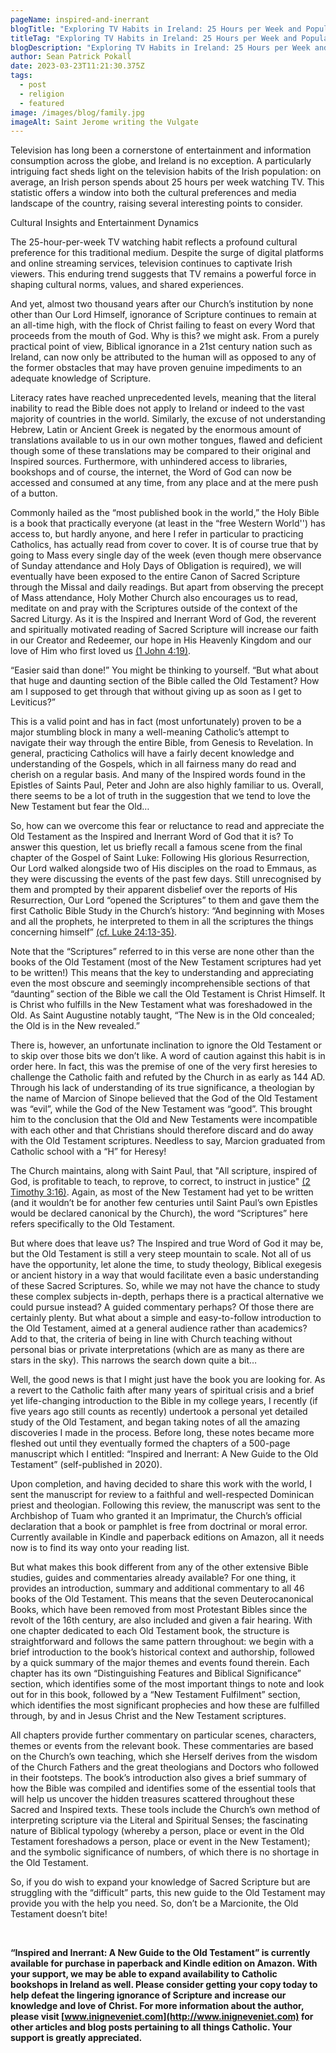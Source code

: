 ```yaml
---
pageName: inspired-and-inerrant
blogTitle: "Exploring TV Habits in Ireland: 25 Hours per Week and Popular TV Stations"
titleTag: "Exploring TV Habits in Ireland: 25 Hours per Week and Popular TV Stations"
blogDescription: "Exploring TV Habits in Ireland: 25 Hours per Week and Popular TV Stations "
author: Sean Patrick Pokall
date: 2023-03-23T11:21:30.375Z
tags:
  - post
  - religion
  - featured
image: /images/blog/family.jpg
imageAlt: Saint Jerome writing the Vulgate
---
```

<!--StartFragment-->

Television has long been a cornerstone of entertainment and information consumption across the globe, and Ireland is no exception. A particularly intriguing fact sheds light on the television habits of the Irish population: on average, an Irish person spends about 25 hours per week watching TV. This statistic offers a window into both the cultural preferences and media landscape of the country, raising several interesting points to consider.

Cultural Insights and Entertainment Dynamics

The 25-hour-per-week TV watching habit reflects a profound cultural preference for this traditional medium. Despite the surge of digital platforms and online streaming services, television continues to captivate Irish viewers. This enduring trend suggests that TV remains a powerful force in shaping cultural norms, values, and shared experiences.

And yet, almost two thousand years after our Church’s institution by none other than Our Lord Himself, ignorance of Scripture continues to remain at an all-time high, with the flock of Christ failing to feast on every Word that proceeds from the mouth of God. Why is this? we might ask. From a purely practical point of view, Biblical ignorance in a 21st century nation such as Ireland, can now only be attributed to the human will as opposed to any of the former obstacles that may have proven genuine impediments to an adequate knowledge of Scripture.

Literacy rates have reached unprecedented levels, meaning that the literal inability to read the Bible does not apply to Ireland or indeed to the vast majority of countries in the world. Similarly, the excuse of not understanding Hebrew, Latin or Ancient Greek is negated by the enormous amount of translations available to us in our own mother tongues, flawed and deficient though some of these translations may be compared to their original and Inspired sources. Furthermore, with unhindered access to libraries, bookshops and of course, the internet, the Word of God can now be accessed and consumed at any time, from any place and at the mere push of a button.

Commonly hailed as the “most published book in the world,” the Holy Bible is a book that practically everyone (at least in the “free Western World'') has access to, but hardly anyone, and here I refer in particular to practicing Catholics, has actually read from cover to cover. It is of course true that by going to Mass every single day of the week (even though mere observance of Sunday attendance and Holy Days of Obligation is required), we will eventually have been exposed to the entire Canon of Sacred Scripture through the Missal and daily readings. But apart from observing the precept of Mass attendance, Holy Mother Church also encourages us to read, meditate on and pray with the Scriptures outside of the context of the Sacred Liturgy. As it is the Inspired and Inerrant Word of God, the reverent and spiritually motivated reading of Sacred Scripture will increase our faith in our Creator and Redeemer, our hope in His Heavenly Kingdom and our love of Him who first loved us [(1 John 4:19)](https://drbo.org/cgi-bin/d?b=drb&bk=69&ch=4&l=19-#x).

“Easier said than done!” You might be thinking to yourself. “But what about that huge and daunting section of the Bible called the Old Testament? How am I supposed to get through that without giving up as soon as I get to Leviticus?”

This is a valid point and has in fact (most unfortunately) proven to be a major stumbling block in many a well-meaning Catholic’s attempt to navigate their way through the entire Bible, from Genesis to Revelation. In general, practicing Catholics will have a fairly decent knowledge and understanding of the Gospels, which in all fairness many do read and cherish on a regular basis. And many of the Inspired words found in the Epistles of Saints Paul, Peter and John are also highly familiar to us. Overall, there seems to be a lot of truth in the suggestion that we tend to love the New Testament but fear the Old…

So, how can we overcome this fear or reluctance to read and appreciate the Old Testament as the Inspired and Inerrant Word of God that it is? To answer this question, let us briefly recall a famous scene from the final chapter of the Gospel of Saint Luke: Following His glorious Resurrection, Our Lord walked alongside two of His disciples on the road to Emmaus, as they were discussing the events of the past few days. Still unrecognised by them and prompted by their apparent disbelief over the reports of His Resurrection, Our Lord “opened the Scriptures” to them and gave them the first Catholic Bible Study in the Church’s history: “And beginning with Moses and all the prophets, he interpreted to them in all the scriptures the things concerning himself” [(cf. Luke 24:13-35)](https://drbo.org/cgi-bin/d?b=drb&bk=49&ch=24&l=13-35#x).

Note that the “Scriptures” referred to in this verse are none other than the books of the Old Testament (most of the New Testament scriptures had yet to be written!) This means that the key to understanding and appreciating even the most obscure and seemingly incomprehensible sections of that “daunting” section of the Bible we call the Old Testament is Christ Himself. It is Christ who fulfills in the New Testament what was foreshadowed in the Old. As Saint Augustine notably taught, “The New is in the Old concealed; the Old is in the New revealed.”

There is, however, an unfortunate inclination to ignore the Old Testament or to skip over those bits we don’t like. A word of caution against this habit is in order here. In fact, this was the premise of one of the very first heresies to challenge the Catholic faith and refuted by the Church in as early as 144 AD. Through his lack of understanding of its true significance, a theologian by the name of Marcion of Sinope believed that the God of the Old Testament was “evil”, while the God of the New Testament was “good”. This brought him to the conclusion that the Old and New Testaments were incompatible with each other and that Christians should therefore discard and do away with the Old Testament scriptures. Needless to say, Marcion graduated from Catholic school with a “H” for Heresy!

The Church maintains, along with Saint Paul, that "All scripture, inspired of God, is profitable to teach, to reprove, to correct, to instruct in justice" [(2 Timothy 3:16)](https://drbo.org/cgi-bin/d?b=drb&bk=62&ch=3&l=16-#x). Again, as most of the New Testament had yet to be written (and it wouldn’t be for another few centuries until Saint Paul’s own Epistles would be declared canonical by the Church), the word “Scriptures” here refers specifically to the Old Testament.

But where does that leave us? The Inspired and true Word of God it may be, but the Old Testament is still a very steep mountain to scale. Not all of us have the opportunity, let alone the time, to study theology, Biblical exegesis or ancient history in a way that would facilitate even a basic understanding of these Sacred Scriptures. So, while we may not have the chance to study these complex subjects in-depth, perhaps there is a practical alternative we could pursue instead? A guided commentary perhaps? Of those there are certainly plenty. But what about a simple and easy-to-follow introduction to the Old Testament, aimed at a general audience rather than academics? Add to that, the criteria of being in line with Church teaching without personal bias or private interpretations (which are as many as there are stars in the sky). This narrows the search down quite a bit…

Well, the good news is that I might just have the book you are looking for. As a revert to the Catholic faith after many years of spiritual crisis and a brief yet life-changing introduction to the Bible in my college years, I recently (if five years ago still counts as recently) undertook a personal yet detailed study of the Old Testament, and began taking notes of all the amazing discoveries I made in the process. Before long, these notes became more fleshed out until they eventually formed the chapters of a 500-page manuscript which I entitled: “Inspired and Inerrant: A New Guide to the Old Testament” (self-published in 2020).

Upon completion, and having decided to share this work with the world, I sent the manuscript for review to a faithful and well-respected Dominican priest and theologian. Following this review, the manuscript was sent to the Archbishop of Tuam who granted it an Imprimatur, the Church’s official declaration that a book or pamphlet is free from doctrinal or moral error. Currently available in Kindle and paperback editions on Amazon, all it needs now is to find its way onto your reading list.

But what makes this book different from any of the other extensive Bible studies, guides and commentaries already available? For one thing, it provides an introduction, summary and additional commentary to all 46 books of the Old Testament. This means that the seven Deuterocanonical Books, which have been removed from most Protestant Bibles since the revolt of the 16th century, are also included and given a fair hearing. With one chapter dedicated to each Old Testament book, the structure is straightforward and follows the same pattern throughout: we begin with a brief introduction to the book’s historical context and authorship, followed by a quick summary of the major themes and events found therein. Each chapter has its own “Distinguishing Features and Biblical Significance” section, which identifies some of the most important things to note and look out for in this book, followed by a “New Testament Fulfilment” section, which identifies the most significant prophecies and how these are fulfilled through, by and in Jesus Christ and the New Testament scriptures.

All chapters provide further commentary on particular scenes, characters, themes or events from the relevant book. These commentaries are based on the Church’s own teaching, which she Herself derives from the wisdom of the Church Fathers and the great theologians and Doctors who followed in their footsteps. The book’s introduction also gives a brief summary of how the Bible was compiled and identifies some of the essential tools that will help us uncover the hidden treasures scattered throughout these Sacred and Inspired texts. These tools include the Church’s own method of interpreting scripture via the Literal and Spiritual Senses; the fascinating nature of Biblical typology (whereby a person, place or event in the Old Testament foreshadows a person, place or event in the New Testament); and the symbolic significance of numbers, of which there is no shortage in the Old Testament.

So, if you do wish to expand your knowledge of Sacred Scripture but are struggling with the “difficult” parts, this new guide to the Old Testament may provide you with the help you need. So, don’t be a Marcionite, the Old Testament doesn’t bite!

 

**“Inspired and Inerrant: A New Guide to the Old Testament” is currently available for purchase in paperback and Kindle edition on Amazon. With your support, we may be able to expand availability to Catholic bookshops in Ireland as well. Please consider getting your copy today to help defeat the lingering ignorance of Scripture and increase our knowledge and love of Christ. For more information about the author, please visit [www.inigneveniet.com](http://www.inigneveniet.com) for other articles and blog posts pertaining to all things Catholic. Your support is greatly appreciated.**

<!--EndFragment-->